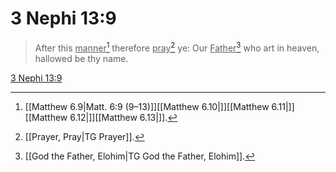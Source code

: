 # 3 Nephi 13:9

> After this <u>manner</u>[^a] therefore <u>pray</u>[^b] ye: Our <u>Father</u>[^c] who art in heaven, hallowed be thy name.

[3 Nephi 13:9](https://www.churchofjesuschrist.org/study/scriptures/bofm/3-ne/13?lang=eng&id=p9#p9)


[^a]: [[Matthew 6.9|Matt. 6:9 (9–13)]][[Matthew 6.10|]][[Matthew 6.11|]][[Matthew 6.12|]][[Matthew 6.13|]].  
[^b]: [[Prayer, Pray|TG Prayer]].  
[^c]: [[God the Father, Elohim|TG God the Father, Elohim]].  
